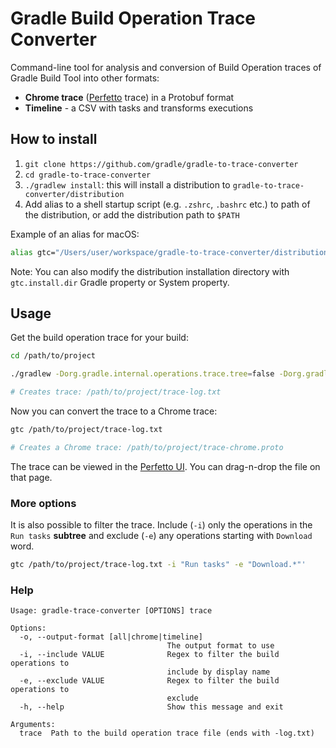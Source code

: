 # Gradle Build Operation Trace Converter

Command-line tool for analysis and conversion of Build Operation traces of Gradle Build Tool into other formats:

* **Chrome trace** ([Perfetto](https://ui.perfetto.dev/) trace) in a Protobuf format
* **Timeline** - a CSV with tasks and transforms executions

## How to install

1. `git clone https://github.com/gradle/gradle-to-trace-converter`
2. `cd gradle-to-trace-converter`
3. `./gradlew install`: this will install a distribution to `gradle-to-trace-converter/distribution`
4. Add alias to a shell startup script (e.g. `.zshrc`, `.bashrc` etc.) to path of the distribution, or add the
   distribution path to `$PATH`

Example of an alias for macOS:

```sh
alias gtc="/Users/user/workspace/gradle-to-trace-converter/distribution/bin/gtc"
```

Note: You can also modify the distribution installation directory with `gtc.install.dir` Gradle property or System
property.

## Usage

Get the build operation trace for your build:

```sh
cd /path/to/project

./gradlew -Dorg.gradle.internal.operations.trace.tree=false -Dorg.gradle.internal.operations.trace=/path/to/project/trace

# Creates trace: /path/to/project/trace-log.txt 
```

Now you can convert the trace to a Chrome trace:

```sh
gtc /path/to/project/trace-log.txt 

# Creates a Chrome trace: /path/to/project/trace-chrome.proto
```

The trace can be viewed in the [Perfetto UI](https://ui.perfetto.dev/).
You can drag-n-drop the file on that page.

### More options

It is also possible to filter the trace.
Include (`-i`) only the operations in the `Run tasks` **subtree**
and exclude (`-e`) any operations starting with `Download` word.

```sh
gtc /path/to/project/trace-log.txt -i "Run tasks" -e "Download.*"'
```

### Help

```
Usage: gradle-trace-converter [OPTIONS] trace

Options:
  -o, --output-format [all|chrome|timeline]
                                   The output format to use
  -i, --include VALUE              Regex to filter the build operations to
                                   include by display name
  -e, --exclude VALUE              Regex to filter the build operations to
                                   exclude
  -h, --help                       Show this message and exit

Arguments:
  trace  Path to the build operation trace file (ends with -log.txt)
```
